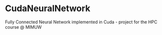 # CudaNeuralNetwork
Fully Connected Neural Network implemented in Cuda - project for the HPC course @ MIMUW
